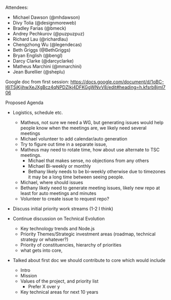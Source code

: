 Attendees:

* Michael Dawson (@mhdawson)
* Divy Tolia (@designmoreweb)
* Bradley Farias (@bmeck)
* Andrey Pechkurov (@puzpuzpuz)
* Richard Lau (@richardlau)
* Chengzhong Wu (@legendecas)
* Beth Griggs (@BethGriggs)
* Bryan English (@bengl)
* Darcy Clarke (@darcyclarke)
* Matheus Marchini (@mmarchini)
* Jean Burellier (@sheplu)


Google doc from first session: https://docs.google.com/document/d/1oBC-l6lTSjKijhwXeJXgBcz4qNPDZlkj4DFKGgWNvV8/edit#heading=h.kfsrb8jml706


Proposed Agenda

* Logistics, schedule etc.
  * Matheus, not sure we need a WG, but generating issues would help people know when the
     meetings are, we likely need several meetings
  * Michael volunteer to add calendar/auto generation
  * Try to figure out time in a separate issue, 
  * Matheus may need to rotate time, how about use alternate to TSC meetings.
    * Michael that makes sense, no objections from any others 
    * Michael Bi-weekly or monthly
    * Bethany likely needs to be bi-weekly otherwise due to timezones it may be a long time
      between seeing people.
  * Michael, where should issues
  * Bethany likely need to generate meeting issues, likely new repo at least for auto meetings
    and minutes
  * Volunteer to create issue to request repo?

* Discuss initial priority work streams (1-2 I think)


* Continue discussion on Technical Evolution
  * Key technology trends and Node.js
  * Priority Themes/Strategic investment areas (roadmap, technical strategy or whatever?)
  * Priority of constituencies, hierarchy of priorities
  * what gets into core, 

* Talked about first doc we should contribute to core which would include

  * Intro
  * Mission
  * Values of the project, and priority list
    * Prefer X over y
  * Key technical areas for next 10 years
